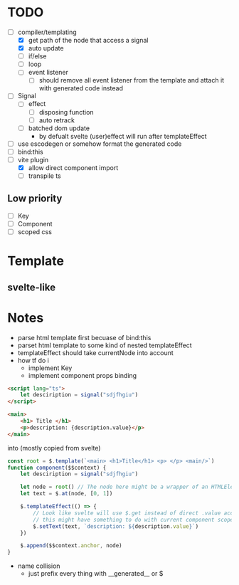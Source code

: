 # TODO
- [ ] compiler/templating
    - [x] get path of the node that access a signal 
    - [x] auto update
    - [ ] if/else
    - [ ] loop
    - [ ] event listener
        - [ ] should remove all event listener from the template and attach it with generated code instead
- [ ] Signal
    - [ ] effect
        - [ ] disposing function 
        - [ ] auto retrack 
    - [ ] batched dom update
        - by defualt svelte (user)effect will run after templateEffect
- [ ] use escodegen or somehow format the generated code
- [ ] bind:this
- [ ] vite plugin 
    - [x] allow direct component import
    - [ ] transpile ts

## Low priority
- [ ] Key
- [ ] Component
- [ ] scoped css

# Template
svelte-like
- 

# Notes
- parse html template first becuase of bind:this
- parset html template to some kind of nested templateEffect
- templateEffect should take currentNode into account
- how tf do i 
    - implement Key
    - implement component props binding 
```html
<script lang="ts">
    let desciription = signal("sdjfhgiu")
</script>

<main>
    <h1> Title </h1>
    <p>description: {description.value}</p>
</main>
```
into (mostly copied from svelte)
```ts
const root = $.template(`<main> <h1>Title</h1> <p> </p> <main/>`)
function component($$context) {
    let desciription = signal("sdjfhgiu")

    let node = root() // The node here might be a wrapper of an HTMLElement 
    let text = $.at(node, [0, 1])

    $.templateEffect(() => {
        // Look like svelte will use $.get instead of direct .value access
        // this might have something to do with current component scope or something 
        $.setText(text, `description: ${description.value}`)
    })

    $.append($$context.anchor, node)
}
```

- name collision
    - just prefix every thing with __generated\_\_ or $